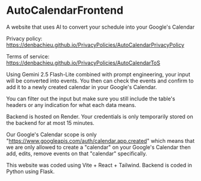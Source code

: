 # AutoCalendarFrontend
A website that uses AI to convert your schedule into your Google's Calendar

Privacy policy: https://denbachieu.github.io/PrivacyPolicies/AutoCalendarPrivacyPolicy

Terms of service: https://denbachieu.github.io/PrivacyPolicies/AutoCalendarToS

Using Gemini 2.5 Flash-Lite combined with prompt engineering, your input will be converted into events. You then can check the events and confirm to add it to a newly created calendar in your Google's Calendar.

You can filter out the input but make sure you still include the table's headers or any indication for what each data means.

Backend is hosted on Render. Your credentials is only temporarily stored on the backend for at most 15 minutes.

Our Google's Calendar scope is only "https://www.googleapis.com/auth/calendar.app.created" which means that we are only allowed to create a "calendar" on your Google's Calendar then add, edits, remove events on that "calendar" specifically.

This website was coded using Vite + React + Tailwind. Backend is coded in Python using Flask.
